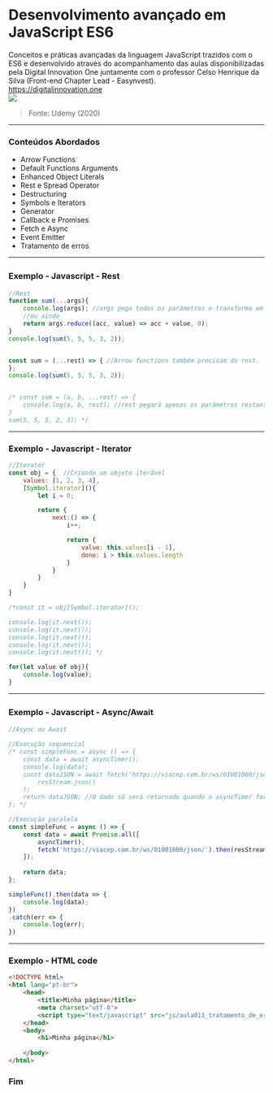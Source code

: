 # Desenvolvimento avançado em JavaScript ES6
Conceitos e práticas avançadas da linguagem JavaScript trazidos com o ES6 e desenvolvido através do acompanhamento das aulas disponibilizadas pela Digital Innovation One juntamente com o professor Celso Henrique da Silva (Front-end Chapter Lead - Easynvest).  
https://digitalinnovation.one    
![](https://img-a.udemycdn.com/course/750x422/2575266_c184.jpg)
> Fonte: Udemy (2020)  
-------------  
### Conteúdos Abordados 

* Arrow Functions
* Default Functions Arguments
* Enhanced Object Literals
* Rest e Spread Operator
* Destructuring 
* Symbols e Iterators
* Generator
* Callback e Promises  
* Fetch e Async  
* Event Emitter  
* Tratamento de erros
-------------

### Exemplo - Javascript - Rest　

```javascript
//Rest
function sum(...args){
    console.log(args); //args pega todos os parâmetros e transforma em uma array.
    //ou ainda
    return args.reduce((acc, value) => acc + value, 0);
}
console.log(sum(5, 5, 5, 3, 2));


const sum = (...rest) => { //Arrow functions também precisam do rest.
};
console.log(sum(5, 5, 5, 3, 2));


/* const sum = (a, b, ...rest) => {
    console.log(a, b, rest); //rest pegará apenas os parâmetros restantes.
}
sum(5, 5, 5, 2, 3); */
```  
-------------  
### Exemplo - Javascript - Iterator

```javascript
//Iterator
const obj = {  //Criando um objeto iterável
    values: [1, 2, 3, 4],
    [Symbol.iterator](){
        let i = 0;

        return {
            next:() => {
                i++;

                return {
                    value: this.values[i - 1],
                    done: i > this.values.length
                }
            }
        }
    }
}

/*const it = obj[Symbol.iterator]();

console.log(it.next());
console.log(it.next());
console.log(it.next());
console.log(it.next());
console.log(it.next()); */

for(let value of obj){
    console.log(value);
}
```  
-------------  
### Exemplo - Javascript - Async/Await　

```javascript
//Async ou Await

//Execução sequencial
/* const simpleFunc = async () => { 
    const data = await asyncTimer();
    console.log(data);
    const dataJSON = await fetch('https://viacep.com.br/ws/01001000/json/').then(resStream => 
        resStream.json()
    );
    return dataJSON; //O dado só será retornado quando o asyncTimer for resolvido.
}; */

//Execução paralela
const simpleFunc = async () => { 
    const data = await Promise.all([
        asyncTimer(),
        fetch('https://viacep.com.br/ws/01001000/json/').then(resStream => resStream.json())
    ]);
   
    return data; 
};

simpleFunc().then(data => {
    console.log(data);
})
.catch(err => {
    console.log(err);
})
```  
-------------

### Exemplo - HTML code

```html
<!DOCTYPE html>
<html lang="pt-br">
    <head>
        <title>Minha página</title>
        <meta charset="utf-8">
        <script type="text/javascript" src="js/aula011_tratamento_de_erros.js"></script>
    </head>
    <body>
        <h1>Minha página</h1>
       
    </body>
</html>
```
### Fim

